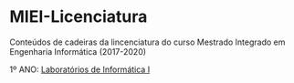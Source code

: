# MIEI-Licenciatura
Conteúdos de cadeiras da lincenciatura do curso Mestrado Integrado em Engenharia Informática (2017-2020)

1º ANO:
[Laboratórios de Informática I](https://github.com/fliper6/MIEI-Licenciatura/tree/main/1%C2%BA%20ano/LI1) 
